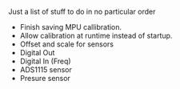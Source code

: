 Just a list of stuff to do in no particular order

- Finish saving MPU callibration.
- Allow calibration at runtime instead of startup.
- Offset and scale for sensors
- Digital Out
- Digital In (Freq)
- ADS1115 sensor
- Presure sensor
